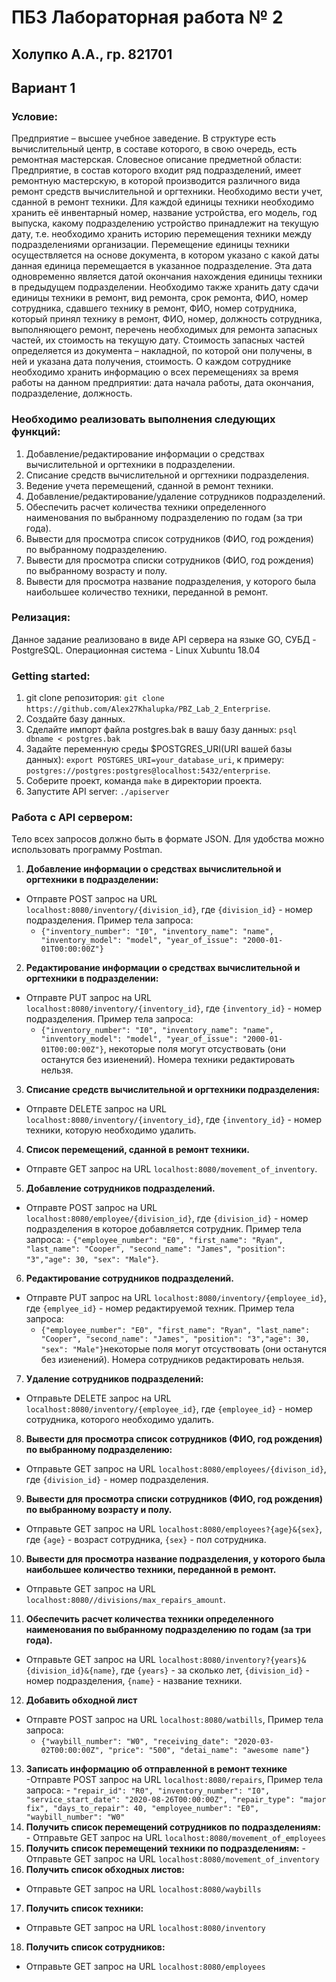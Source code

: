 # ПБЗ Лабораторная работа № 2

## Холупко А.А., гр. 821701
## Вариант 1
### Условие:
Предприятие – высшее учебное заведение. В структуре есть вычислительный центр, в составе которого, в свою очередь, есть ремонтная мастерская. Словесное описание предметной области: Предприятие, в состав которого входит ряд подразделений, имеет ремонтную мастерскую, в которой производится различного вида ремонт средств вычислительной и оргтехники. Необходимо вести учет, сданной в ремонт техники. Для каждой единицы техники необходимо хранить её инвентарный номер, название устройства, его модель, год выпуска, какому подразделению устройство принадлежит на текущую дату, т.е. необходимо хранить историю перемещения техники между подразделениями организации. Перемещение единицы техники осуществляется на основе документа, в котором указано с какой даты данная единица перемещается в указанное подразделение. Эта дата одновременно является датой окончания нахождения единицы техники в предыдущем подразделении. Необходимо также хранить дату сдачи единицы техники в ремонт, вид ремонта, срок ремонта, ФИО, номер сотрудника, сдавшего технику в ремонт, ФИО, номер сотрудника, который принял технику в ремонт, ФИО, номер, должность сотрудника, выполняющего ремонт, перечень необходимых для ремонта запасных частей, их стоимость на текущую дату. Стоимость запасных частей определяется из документа – накладной, по которой они получены, в ней и указана дата получения, стоимость. О каждом сотруднике необходимо хранить информацию о всех перемещениях за время работы на данном предприятии: дата начала работы, дата окончания, подразделение, должность.

### Необходимо реализовать выполнения следующих функций:
  1. Добавление/редактирование информации о средствах вычислительной и оргтехники в подразделении.
  2. Списание средств вычислительной и оргтехники подразделения.
  3. Ведение учета перемещений, сданной в ремонт техники.
  4. Добавление/редактирование/удаление сотрудников подразделений.
  5. Обеспечить расчет количества техники определенного наименования по выбранному подразделению по годам (за три года).
  6. Вывести для просмотра список сотрудников (ФИО, год рождения) по выбранному подразделению.
  7. Вывести для просмотра списки сотрудников (ФИО, год рождения) по выбранному возрасту и полу.
  8. Вывести для просмотра название подразделения, у которого была наибольшее количество техники, переданной в ремонт.
  
### Релизация:
  Данное задание реализовано в виде API сервера на языке GO, СУБД - PostgreSQL. Операционная система - Linux Xubuntu 18.04
  
### Getting started:
  1. git clone репозитория: `git clone https://github.com/Alex27Khalupka/PBZ_Lab_2_Enterprise`.
  2. Создайте базу данных.
  3. Сделайте импорт файла postgres.bak в вашу базу данных: `psql dbname < postgres.bak`
  4. Задайте переменную среды $POSTGRES_URI(URI вашей базы данных): `export POSTGRES_URI=your_database_uri`, к примеру: `postgres://postgres:postgres@localhost:5432/enterprise`.
  5. Соберите проект, команда `make` в директории проекта.
  6. Запустите API server: `./apiserver`
  
### Работа с API сервером:
  Тело всех запросов должно быть в формате JSON.
  Для удобства можно использовать программу Postman.
  1. **Добавление информации о средствах вычислительной и оргтехники в подразделении:**
  - Отправте POST запрос на URL `localhost:8080/inventory/{division_id}`, где `{division_id}` - номер подразделения. Пример тела запроса:
    - `{"inventory_number": "I0", "inventory_name": "name", "inventory_model": "model", "year_of_issue": "2000-01-01T00:00:00Z"}`
  2. **Редактирование информации о средствах вычислительной и оргтехники в подразделении:**
  - Отправте PUT запрос на URL `localhost:8080/inventory/{inventory_id}`, где `{inventory_id}` - номер подразделения. Пример тела запроса:
    - `{"inventory_number": "I0", "inventory_name": "name", "inventory_model": "model", "year_of_issue": "2000-01-01T00:00:00Z"}`, некоторые поля могут отсуствовать (они останутся без изиенений). Номера техники редактировать нельзя.
  3. **Списание средств вычислительной и оргтехники подразделения:**
  - Отправте DELETE запрос на URL `localhost:8080/inventory/{inventory_id}`, где `{inventory_id}` - номер техники, которую необходимо удалить.
  4. **Список перемещений, сданной в ремонт техники.**
  - Отправте GET запрос на URL `localhost:8080/movement_of_inventory`.
  5. **Добавление сотрудников подразделений.**
  -  Отправте POST запрос на URL `localhost:8080/employee/{division_id}`, где `{division_id}` - номер подразделения в которое добавляется сотрудник. Пример тела запроса:
    - `{"employee_number": "E0", "first_name": "Ryan", "last_name": "Cooper", "second_name": "James", "position": "3","age": 30, "sex": "Male"}`. 
  6. **Редактирование сотрудников подразделений.**
  - Отправте PUT запрос на URL `localhost:8080/inventory/{employee_id}`, где `{emplyee_id}` - номер редактируемой техник. Пример тела запроса:
    - `{"employee_number": "E0", "first_name": "Ryan", "last_name": "Cooper", "second_name": "James", "position": "3","age": 30, "sex": "Male"}`некоторые поля могут отсуствовать (они останутся без изиенений). Номера сотрудников редактировать нельзя.
  7. **Удаление сотрудников подразделений:**
  - Отправьте DELETE запрос на URL `localhost:8080/inventory/{employee_id}`, где `{employee_id}` - номер сотрудника, которого необходимо удалить.
  8. **Вывести для просмотра список сотрудников (ФИО, год рождения) по выбранному подразделению:**
  - Отправьте GET запрос на URL `localhost:8080/employees/{divison_id}`, где `{division_id}` - номер подразделения.
  9. **Вывести для просмотра списки сотрудников (ФИО, год рождения) по выбранному возрасту и полу.**
  - Отправьте GET запрос на URL `localhost:8080/employees?{age}&{sex}`, где `{age}` - возраст сотрудника, `{sex}` - пол сотрудника.
  10. **Вывести для просмотра название подразделения, у которого была наибольшее количество техники, переданной в ремонт.**
  - Отправьте GET запрос на URL `localhost:8080//divisions/max_repairs_amount`.
  11. **Обеспечить расчет количества техники определенного наименования по выбранному подразделению по годам (за три года).**
  - Отправьте GET запрос на URL `localhost:8080/inventory?{years}&{division_id}&{name}`, где `{years}` - за сколько лет, `{division_id}` - номер подразделения, `{name}` - название техники.
  12. **Добавить обходной лист**
  - Отправте POST запрос на URL `localhost:8080/watbills`, Пример тела запроса:
    - `{"waybill_number": "W0", "receiving_date": "2020-03-02T00:00:00Z", "price": "500", "detai_name": "awesome name"}`
  13. **Записать информацию об отправленной в ремонт технике**
  -Отправте POST запрос на URL `localhost:8080/repairs`, Пример тела запроса:
    - `"repair_id": "R0", "inventory_number": "I0", "service_start_date": "2020-08-26T00:00:00Z", "repair_type": "major fix", "days_to_repair": 40, "employee_number": "E0", "waybill_number": "W0"` 
  14. **Получить список перемещений сотрудников по подразделениям:**
    - Отправьте GET запрос на URL `localhost:8080/movement_of_employees`
  15. **Получить список перемещений техники по подразделениям:**
    - Отправьте GET запрос на URL `localhost:8080/movement_of_inventory`
  16. **Получить список обходных листов:**
  - Отправьте GET запрос на URL `localhost:8080/waybills`
  17. **Получить список техники:**
  - Отправьте GET запрос на URL `localhost:8080/inventory`
  18. **Получить список сотрудников:**
  - Отправьте GET запрос на URL `localhost:8080/employees`
  
  
  
  
  

